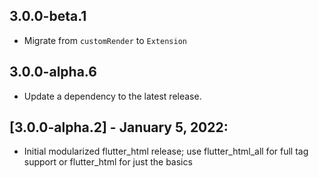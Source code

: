 ## 3.0.0-beta.1

 - Migrate from `customRender` to `Extension`

## 3.0.0-alpha.6

 - Update a dependency to the latest release.

## [3.0.0-alpha.2] - January 5, 2022:
* Initial modularized flutter_html release; use flutter_html_all for full tag support or flutter_html for just the basics 
